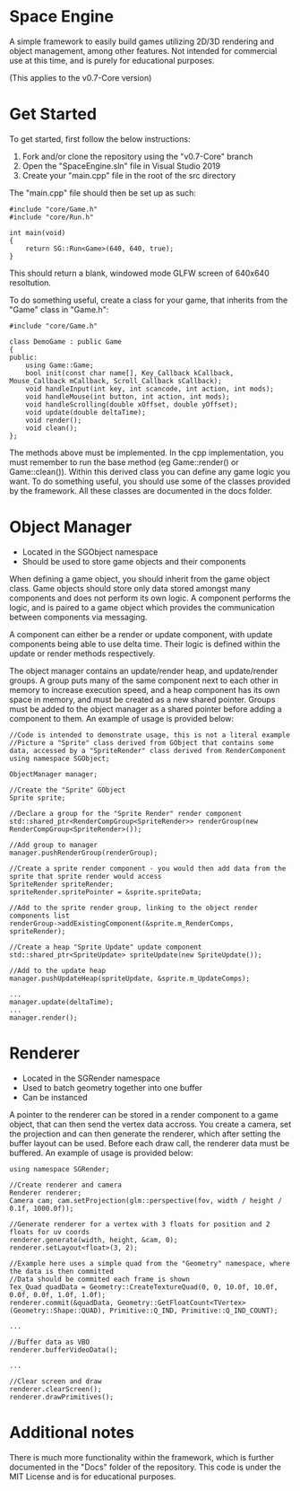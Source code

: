 # Space Engine

A simple framework to easily build games utilizing 2D/3D rendering and object management, among other features.
Not intended for commercial use at this time, and is purely for educational purposes.

(This applies to the v0.7-Core version)

# Get Started

To get started, first follow the below instructions:

1. Fork and/or clone the repository using the "v0.7-Core" branch
2. Open the "SpaceEngine.sln" file in Visual Studio 2019
3. Create your "main.cpp" file in the root of the src directory

The "main.cpp" file should then be set up as such:

```
#include "core/Game.h"
#include "core/Run.h"

int main(void)
{   
	return SG::Run<Game>(640, 640, true);
}
```

This should return a blank, windowed mode GLFW screen of 640x640 resoltution.

To do something useful, create a class for your game, that inherits from the "Game" class in "Game.h":

```
#include "core/Game.h"

class DemoGame : public Game
{
public:
	using Game::Game;
	bool init(const char name[], Key_Callback kCallback, Mouse_Callback mCallback, Scroll_Callback sCallback);
	void handleInput(int key, int scancode, int action, int mods);
	void handleMouse(int button, int action, int mods);
	void handleScrolling(double xOffset, double yOffset);
	void update(double deltaTime);
	void render();
	void clean();
};
```

The methods above must be implemented. In the cpp implementation, you must remember to run the base method (eg Game::render() or Game::clean()).
Within this derived class you can define any game logic you want. To do something useful, you should use some of the classes provided by the framework. All these classes are documented in the docs folder.

# Object Manager

- Located in the SGObject namespace
- Should be used to store game objects and their components

When defining a game object, you should inherit from the game object class. Game objects should store only data stored amongst many components and does not perform its own logic. A component performs the logic, and is paired to a game object which provides the communication between components via messaging. 

A component can either be a render or update component, with update components being able to use delta time. Their logic is defined within the update or render methods respectively.

The object manager contains an update/render heap, and update/render groups. A group puts many of the same component next to each other in memory to increase execution speed, and a heap component has its own space in memory, and must be created as a new shared pointer. Groups must be added to the object manager as a shared pointer before adding a component to them. An example of usage is provided below:

```
//Code is intended to demonstrate usage, this is not a literal example
//Picture a "Sprite" class derived from GObject that contains some data, accessed by a "SpriteRender" class derived from RenderComponent
using namespace SGObject;

ObjectManager manager;

//Create the "Sprite" GObject
Sprite sprite;
	
//Declare a group for the "Sprite Render" render component
std::shared_ptr<RenderCompGroup<SpriteRender>> renderGroup(new RenderCompGroup<SpriteRender>());

//Add group to manager
manager.pushRenderGroup(renderGroup);

//Create a sprite render component - you would then add data from the sprite that sprite render would access
SpriteRender spriteRender;
spriteRender.spritePointer = &sprite.spriteData;

//Add to the sprite render group, linking to the object render components list
renderGroup->addExistingComponent(&sprite.m_RenderComps, spriteRender);

//Create a heap "Sprite Update" update component
std::shared_ptr<SpriteUpdate> spriteUpdate(new SpriteUpdate());

//Add to the update heap
manager.pushUpdateHeap(spriteUpdate, &sprite.m_UpdateComps);

...
manager.update(deltaTime);
...
manager.render();
```

# Renderer

- Located in the SGRender namespace
- Used to batch geometry together into one buffer
- Can be instanced

A pointer to the renderer can be stored in a render component to a game object, that can then send the vertex data accross. You create a camera, set the projection and can then generate the renderer, which after setting the buffer layout can be used. Before each draw call, the renderer data must be buffered. An example of usage is provided below:

```
using namespace SGRender;
	
//Create renderer and camera
Renderer renderer;
Camera cam; cam.setProjection(glm::perspective(fov, width / height / 0.1f, 1000.0f));
	
//Generate renderer for a vertex with 3 floats for position and 2 floats for uv coords
renderer.generate(width, height, &cam, 0);
renderer.setLayout<float>(3, 2);
	
//Example here uses a simple quad from the "Geometry" namespace, where the data is then committed
//Data should be commited each frame is shown
Tex_Quad quadData = Geometry::CreateTextureQuad(0, 0, 10.0f, 10.0f, 0.0f, 0.0f, 1.0f, 1.0f);
renderer.commit(&quadData, Geometry::GetFloatCount<TVertex>(Geometry::Shape::QUAD), Primitive::Q_IND, Primitive::Q_IND_COUNT);

...

//Buffer data as VBO
renderer.bufferVideoData();

...
	
//Clear screen and draw
renderer.clearScreen();
renderer.drawPrimitives();
```

# Additional notes

There is much more functionality within the framework, which is further documented in the "Docs" folder of the repository. This code is under the MIT License and is for educational purposes.
